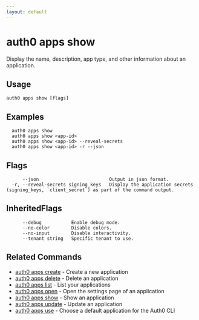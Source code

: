 ```yaml
---
layout: default
---
```

# auth0 apps show

Display the name, description, app type, and other information about an application.

## Usage
```
auth0 apps show [flags]
```

## Examples

```
  auth0 apps show
  auth0 apps show <app-id>
  auth0 apps show <app-id> --reveal-secrets
  auth0 apps show <app-id> -r --json
```


## Flags

```
      --json                          Output in json format.
  -r, --reveal-secrets signing_keys   Display the application secrets (signing_keys, `client_secret`) as part of the command output.
```


## InheritedFlags

```
      --debug           Enable debug mode.
      --no-color        Disable colors.
      --no-input        Disable interactivity.
      --tenant string   Specific tenant to use.
```


## Related Commands

- [auth0 apps create](auth0_apps_create.md) - Create a new application
- [auth0 apps delete](auth0_apps_delete.md) - Delete an application
- [auth0 apps list](auth0_apps_list.md) - List your applications
- [auth0 apps open](auth0_apps_open.md) - Open the settings page of an application
- [auth0 apps show](auth0_apps_show.md) - Show an application
- [auth0 apps update](auth0_apps_update.md) - Update an application
- [auth0 apps use](auth0_apps_use.md) - Choose a default application for the Auth0 CLI


